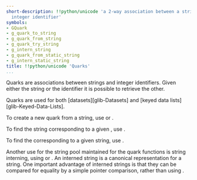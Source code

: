 ```yaml
---
short-description: !!python/unicode 'a 2-way association between a string and a     unique
  integer identifier'
symbols:
- GQuark
- g_quark_to_string
- g_quark_from_string
- g_quark_try_string
- g_intern_string
- g_quark_from_static_string
- g_intern_static_string
title: !!python/unicode 'Quarks'
...
```


Quarks are associations between strings and integer identifiers.
Given either the string or the [](GQuark) identifier it is possible to
retrieve the other.

Quarks are used for both [datasets][glib-Datasets] and
[keyed data lists][glib-Keyed-Data-Lists].

To create a new quark from a string, use [](g_quark_from_string) or
[](g_quark_from_static_string).

To find the string corresponding to a given [](GQuark), use
[](g_quark_to_string).

To find the [](GQuark) corresponding to a given string, use
[](g_quark_try_string).

Another use for the string pool maintained for the quark functions
is string interning, using [](g_intern_string) or
[](g_intern_static_string). An interned string is a canonical
representation for a string. One important advantage of interned
strings is that they can be compared for equality by a simple
pointer comparison, rather than using [](strcmp).
